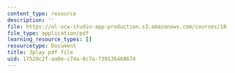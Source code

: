 ```yaml
---
content_type: resource
description: ''
file: https://ol-ocw-studio-app-production.s3.amazonaws.com/courses/18-065-matrix-methods-in-data-analysis-signal-processing-and-machine-learning-spring-2018/17528c2faa0ec74a8c7a739136468674_rZS2LGiurKY.pdf
file_type: application/pdf
learning_resource_types: []
resourcetype: Document
title: 3play pdf file
uid: 17528c2f-aa0e-c74a-8c7a-739136468674
---
```

